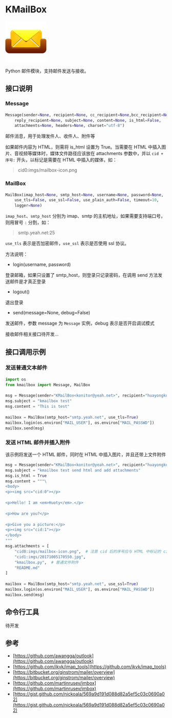 KMailBox
========

![mailbox](imgs/mailbox-icon.png)

Python 邮件模块，支持邮件发送与接收。

## 接口说明

### Message

```python
Message(sender=None, recipient=None, cc_recipient=None,bcc_recipient=None,
    reply_recipient=None, subject=None, content=None, is_html=False,
    attachments=None, headers=None, charset="utf-8")
```

邮件消息，用于处理发件人、收件人、附件等

如果邮件内容为 HTML，则需将 is_html 设置为 True。当需要在 HTML 中插入图片、音视频等媒体时，媒体文件路径应该放在 attachments 参数中，并以 `cid + 序号:` 开头，以标记是需要在 HTML 中插入的媒体，如：

> cid0:imgs/mailbox-icon.png

### MailBox

```python
MailBox(imap_host=None, smtp_host=None, username=None, password=None,
    use_tls=False, use_ssl=False, use_plain_auth=False, timeout=10,
    logger=None)
```

`imap_host`、`smtp_host` 分别为 imap、smtp 的主机地址，如果需要支持端口号，则用冒号 `:` 分割，如：

> smtp.yeah.net:25

`use_tls` 表示是否加密邮件，`use_ssl` 表示是否使用 ssl 协议。

方法说明：

- login(username, password)

登录邮箱，如果只设置了 smtp_host，则登录只记录密码，在调用 send 方法发送邮件是才真正登录

- logout()

退出登录

- send(message=None, debug=False)

发送邮件，参数 message 为 `Message` 实例，debug 表示是否开启调试模式

接收邮件相关接口待开发...

## 接口调用示例

### 发送普通文本邮件

```python
import os
from kmailbox import Message, MailBox

msg = Message(sender="KMailBox<konitor@yeah.net>", recipient="huayongkuang@qq.com")
msg.subject = "kmailbox test"
msg.content = "This is test"

mailbox = MailBox(smtp_host="smtp.yeah.net", use_tls=True)
mailbox.login(os.environ["MAIL_USER"], os.environ["MAIL_PASSWD"])
mailbox.send(msg)
```

### 发送 HTML 邮件并插入附件

该示例将发送一个 HTML 邮件，同时在 HTML 中插入图片，并且还带上文件附件

```python
msg = Message(sender="KMailBox<konitor@yeah.net>", recipient="huayongkuang@qq.com")
msg.subject = "kmailbox test send html and add attachments"
msg.is_html = True
msg.content = """\
<body>
<p><img src="cid:0"></p>

<p>Hello! I am <em>Huoty</em>.</p>

<p>How are you?</p>

<p>Give you a picture:</p>
<p><img src="cid:1"></p>
</body>
"""
msg.attachments = [
    "cid0:imgs/mailbox-icon.png",  # 注意 cid 后的序号应与 HTML 中标记的 cid 序号一致
    "cid1:imgs/20171005170550.jpg",
    "kmailbox.py",  # 普通文件附件
    "README.md"
]

mailbox = MailBox(smtp_host="smtp.yeah.net", use_ssl=True)
mailbox.login(os.environ["MAIL_USER"], os.environ["MAIL_PASSWD"])
mailbox.send(msg)
```

## 命令行工具

待开发


## 参考

- [https://github.com/awangga/outlook](https://github.com/awangga/outlook)
- [https://github.com/ikvk/imap_tools](https://github.com/ikvk/imap_tools)
- [https://bitbucket.org/ginstrom/mailer/overview](https://bitbucket.org/ginstrom/mailer/overview)
- [https://github.com/martinrusev/imbox](https://github.com/martinrusev/imbox)
- [https://gist.github.com/nickoala/569a9d191d088d82a5ef5c03c0690a02](https://gist.github.com/nickoala/569a9d191d088d82a5ef5c03c0690a02)
